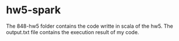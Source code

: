 # hw5-spark

The 848-hw5 folder contains the code writte in scala of the hw5.
The output.txt file contains the execution result of my code.
